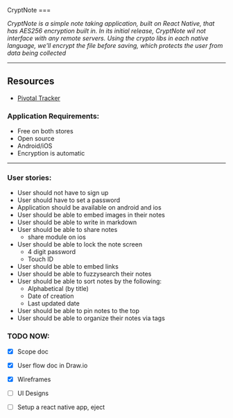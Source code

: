 CryptNote ===

  _CryptNote is a simple note taking application, built on React Native, that has AES256 encryption built in. In its initial release, CryptNote wil not interface with any remote servers. Using the crypto libs in each native language, we'll encrypt the file before saving, which protects the user from data being collected_


---

## Resources

  * [Pivotal Tracker](https://www.pivotaltracker.com/n/projects/2125802)

### Application Requirements:


* Free on both stores
* Open source
* Android/iOS
* Encryption is automatic  

---

### User stories:

  * User should not have to sign up
  * User should have to set a password
  * Application should be available on android and ios
  * User should be able to embed images in their notes
  * User should be able to write in markdown
  * User should be able to share notes
    - share module on ios
  * User should be able to lock the note screen
    - 4 digit password
    - Touch ID
  * User should be able to embed links
  * User should be able to fuzzysearch their notes
  * User should be able to sort notes by the following:
    - Alphabetical (by title)
    - Date of creation
    - Last updated date
  * User should be able to pin notes to the top
  * User should be able to organize their notes via tags

### TODO NOW:

- [x] Scope doc
- [x] User flow doc in Draw.io
- [x] Wireframes
- [ ] UI Designs
- [ ] Setup a react native app, eject

